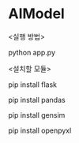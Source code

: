 # AIModel
<실행 방법>

python app.py

<설치할 모듈>

pip install flask

pip install pandas

pip install gensim

pip install openpyxl
